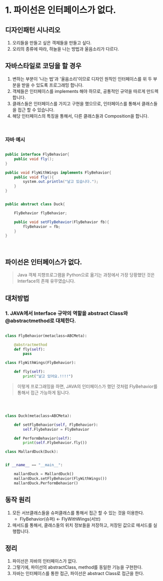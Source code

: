 # 1. 파이선은 인터페이스가 없다.

## 디자인패턴 시나리오
1. 오리들을 만들고 싶은 객체들을 만들고 싶다.
2. 오리의 종류에 따라, 하늘을 나는 방법과 울음소리가 다르다.


## 자바스타일로 코딩을 할 경우
1. 변하는 부분이 '나는 법'과 '울음소리'이므로 디자인 원칙인 인터페이스를 위 두 부분을 받을 수 있도록 프로그래밍 합니다.
2. 객체들은 인터페이스를 implements 해야 하므로, 공통적인 규약을 따르게 만드렉 합니다.
3. 클래스들은 인터페이스를 가지고 구현을 했으므로, 인터페이스를 통해서 클래스들을 접근 할 수 있습니다.
4. 해당 인터페이스의 특징을 통해서, 다른 클래스들과 Composition을 합니다.

</br>

### 자바 예시

```java

public interface FlyBehavior{
    public void fly();
}

public void FlyWithWings implements FlyBehavior{
    public void fly(){
        system.out.println("날고 있습니다.");
    }
}


public abstract class Duck{

    FlyBehavior flyBehavior;

    public void setFlyBehavior(FlyBehavior fb){
        flyBehavior = fb;
    }
}

```

</br>

## 파이선은 인터페이스가 없다.

>Java 객체 지향프로그램을 Python으로 옮기는 과정에서 가장 당황했던 것은 Interface의 존재 유무였습니다.

## 대처방법
### 1. JAVA에서 Interface 규약의 역할을 abstract Class와 @abstractmethod로 대체한다.

```python

class FlyBehavior(metaclass=ABCMeta):

    @abstractmethod
    def fly(self):
        pass

class FlyWithWings(FlyBehavior):

    def fly(self):
        print("날고 있어요.!!!!")

```
> 이렇게 프로그래밍을 하면, JAVA의 인터페이스가 했던 것처럼 FlyBehavior를 통해서 접근 가능하게 됩니다.

</br>

```python

class Duck(metaclass=ABCMeta):

    def setFlyBehavior(self, FlyBehavior):
        self.Flybehavior = FlyBehavior

    def PerformBehavior(self):
        print(self.Flybehavior.fly())

class MallardDuck(Duck):


if __name__ == "__main__":

    mallardDuck = MallardDuck()
    mallardDuck.setFlyBehavior(FlyWithWings())
    mallardDuck.PerformBehavior()

```

## 동작 원리
1. 모든 서브클래스들을 슈퍼클래스를 통해서 접근 할 수 있는 것을 이용한다.
   - FlyBehavior(슈퍼) <- FlyWithWings(서브)
2. 매서드를 통해서, 클래스들의 위치 정보들을 저장하고, 저장된 값으로 매서드를 실행합니다.


## 정리
  1. 파이선은 자바의 인터페이스가 없다.
  2. 그렇기에, 파이선의 abstractClass, method를 동일한 기능을 구현한다.
  3. 자바는 인터페이스를 통한 접근, 파이선은 abstract Class로 접근을 한다.
